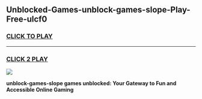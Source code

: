
## Unblocked-Games-unblock-games-slope-Play-Free-ulcf0
<h3>
<a href="https://premium76.site?title=unblock-games-slope&ref=09A">CLICK TO PLAY</a></h3>
<hr>

<h3>
<a href="https://premium76.site?title=unblock-games-slope&ref=09A">CLICK 2 PLAY</a>
  
</h3>

<a href="https://premium76.site?title=unblock-games-slope&ref=09A"><img src="https://clearcache.store/games.png"></a>


**unblock-games-slope games unblocked: Your Gateway to Fun and Accessible Online Gaming**
